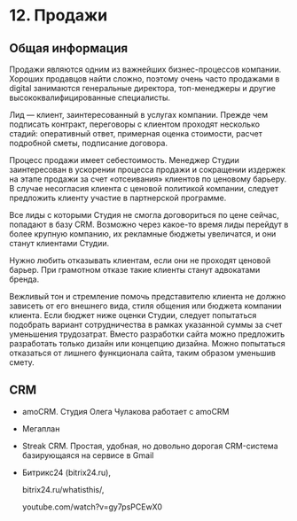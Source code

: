 # 12. Продажи

## Общая информация

Продажи являются одним из важнейших бизнес-процессов компании. Хороших продавцов найти сложно, поэтому очень часто продажами в digital занимаются генеральные директора, топ-менеджеры и другие высококвалифицированные специалисты.

Лид — клиент, заинтересованный в услугах компании. Прежде чем подписать контракт, переговоры с клиентом проходят несколько стадий: оперативный ответ, примерная оценка стоимости, расчет подробной сметы, подписание договора.

Процесс продажи имеет себестоимость. Менеджер Студии заинтересован в ускорении процесса продажи и сокращении издержек на этапе продажи за счет «отсеивания» клиентов по ценовому барьеру. В случае несогласия клиента с ценовой политикой компании, следует предложить клиенту участие в партнерской программе.

Все лиды с которыми Студия не смогла договориться по цене сейчас, попадают в базу CRM. Возможно через какое-то время лиды перейдут в более крупную компанию, их рекламные бюджеты увеличатся, и они станут клиентами Студии.

Нужно любить отказывать клиентам, если они не проходят ценовой барьер. При грамотном отказе такие клиенты станут адвокатами бренда.

Вежливый тон и стремление помочь представителю клиента не должно зависеть от его внешнего вида, стиля общения или бюджета компании клиента. Если бюджет ниже оценки Студии, следует попытаться подобрать вариант сотрудничества в рамках указанной суммы за счет уменьшения трудозатрат. Вместо разработки сайта можно предложить разработать только дизайн или концепцию дизайна. Можно попытаться отказаться от лишнего функционала сайта, таким образом уменьшив смету.

## CRM

- amoCRM. Студия Олега Чулакова работает с amoCRM
- Мегаплан
- Streak CRM. Простая, удобная, но довольно дорогая CRM-система базирующаяся на сервисе в Gmail
- Битрикс24 (bitrix24.ru),

  bitrix24.ru/whatisthis/,

  youtube.com/watch?v=gy7psPCEwX0
